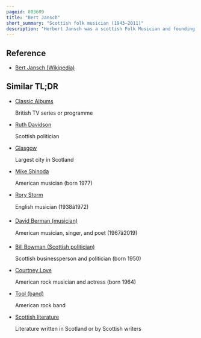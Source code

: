 ```yaml
---
pageid: 803609
title: "Bert Jansch"
short_summary: "Scottish folk musician (1943–2011)"
description: "Herbert Jansch was a scottish Folk Musician and founding Member of the Pentangle Band. He was born in Glasgow and came to Prominence in London in the 1960S as an acoustic Guitarist and Singer-Songwriter. He has recorded more than 28 Albums and has toured extensively from the 1960s to the 21st Century."
---
```


## Reference

- [Bert Jansch (Wikipedia)](https://en.wikipedia.org/?curid=803609)

## Similar TL;DR

- [Classic Albums](/tldr/en/classic-albums)

  British TV series or programme

- [Ruth Davidson](/tldr/en/ruth-davidson)

  Scottish politician

- [Glasgow](/tldr/en/glasgow)

  Largest city in Scotland

- [Mike Shinoda](/tldr/en/mike-shinoda)

  American musician (born 1977)

- [Rory Storm](/tldr/en/rory-storm)

  English musician (1938â1972)

- [David Berman (musician)](/tldr/en/david-berman-musician)

  American musician, singer, and poet (1967â2019)

- [Bill Bowman (Scottish politician)](/tldr/en/bill-bowman-scottish-politician)

  Scottish businessperson and politician (born 1950)

- [Courtney Love](/tldr/en/courtney-love)

  American rock musician and actress (born 1964)

- [Tool (band)](/tldr/en/tool-band)

  American rock band

- [Scottish literature](/tldr/en/scottish-literature)

  Literature written in Scotland or by Scottish writers
